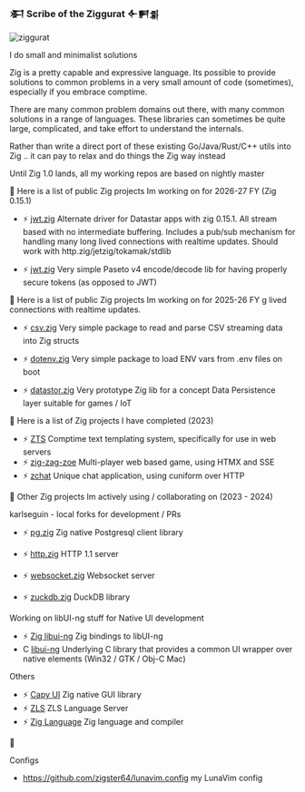 ### 𒀳  Scribe of the Ziggurat  𒅆𒂍𒉪


![ziggurat](https://avatars.githubusercontent.com/u/72325365?s=400&u=34471213c3cd836b017b6b85db6546e83aec64f8&v=4)

I do small and minimalist solutions 

Zig is a pretty capable and expressive language. Its possible to provide solutions to common problems in a very small amount of code (sometimes), especially if you embrace comptime.

There are many common problem domains out there, with many common solutions in a range of languages. These libraries can sometimes be quite large, complicated, and take effort to understand the internals. 

Rather than write a direct port of these existing Go/Java/Rust/C++ utils into Zig .. it can pay to relax and do things the Zig way instead

Until Zig 1.0 lands, all my working repos are based on nightly master

🔭
Here is a list of public Zig projects Im working on for 2026-27 FY (Zig 0.15.1)

- ⚡ [jwt.zig](https://github.com/zigster64/datastar.http.zig) Alternate driver for Datastar apps with zig 0.15.1. All stream based with no intermediate buffering. Includes a pub/sub mechanism for handling many long lived connections with realtime updates. Should work with http.zig/jetzig/tokamak/stdlib
  
- ⚡ [jwt.zig](https://github.com/zigster64/paseto.zig) Very simple Paseto v4 encode/decode lib for having properly secure tokens (as opposed to JWT)
  
🔭
Here is a list of public Zig projects Im working on for 2025-26 FY
g lived connections with realtime updates.

- ⚡ [csv.zig](https://github.com/zigster64/csv.zig) Very simple package to read and parse CSV streaming data into Zig structs
- ⚡ [dotenv.zig](https://github.com/zigster64/dotenv.zig) Very simple package to load ENV vars from .env files on boot

- ⚡ [datastor.zig](https://github.com/zigster64/datastor.zig) Very prototype Zig lib for a concept Data Persistence layer suitable for games / IoT

🔭
Here is a list of Zig projects I have completed (2023)
  
- ⚡ [ZTS](https://github.com/zigster64/zts)  Comptime text templating system, specifically for use in web servers
- ⚡ [zig-zag-zoe](https://github.com/zigster64/zig-zag-zoe)  Multi-player web based game, using HTMX and SSE
- ⚡ [zchat](https://github.com/zigster64/zchat)  Unique chat application, using cuniform over HTTP

👯 
Other Zig projects Im actively using / collaborating on (2023 - 2024)

karlseguin - local forks for development / PRs
- ⚡ [pg.zig](https://github.com/zigster64/pg.zig)  Zig native Postgresql client library

- ⚡ [http.zig](https://github.com/zigster64/http.zig)  HTTP 1.1 server
- ⚡ [websocket.zig](https://github.com/zigster64/websocket.zig)  Websocket server
- ⚡ [zuckdb.zig](https://github.com/zigster64/zuckdb.zig)  DuckDB library

Working on libUI-ng stuff for Native UI development
- ⚡ [Zig libui-ng](https://github.com/zigster64/zig-libui-ng) Zig bindings to libUI-ng
- C  [libui-ng](https://github.com/zigster64/libui-ng) Underlying C library that provides a common UI wrapper over native elements (Win32 / GTK / Obj-C Mac)
  
Others
- ⚡ [Capy UI](https://github.com/zigster64/capy)  Zig native GUI library
- ⚡ [ZLS](https://github.com/zigster64/zls)  ZLS Language Server
- ⚡ [Zig Language](https://github.com/zigster64/zig)  Zig language and compiler


🌱

  
<!--
**zigster64/zigster64** is a ✨ _special_ ✨ repository because its `README.md` (this file) appears on your GitHub profile.

Here are some ideas to get you started:

- 🔭 I’m currently working on ...
- 🌱 I’m currently learning ...
- 👯 I’m looking to collaborate on ...
- 🤔 I’m looking for help with ...
- 💬 Ask me about ...
- 📫 How to reach me: ...
- 😄 Pronouns: ...
- ⚡ Fun fact: ...
-->

Configs

- https://github.com/zigster64/lunavim.config my LunaVim config
